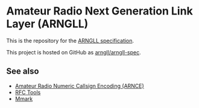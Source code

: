 Amateur Radio Next Generation Link Layer (ARNGLL)
=================================================

This is the repository for the [ARNGLL specification](n6drc-arngll.md).

This project is hosted on GitHub as [arngll/arngll-spec](https://github.com/arngll/arngll-spec).

## See also ##

 * [Amateur Radio Numeric Callsign Encoding (ARNCE)](https://github.com/arngll/arnce-spec)
 * [RFC Tools](https://github.com/paulej/rfctools)
 * [Mmark](https://github.com/miekg/mmark)
